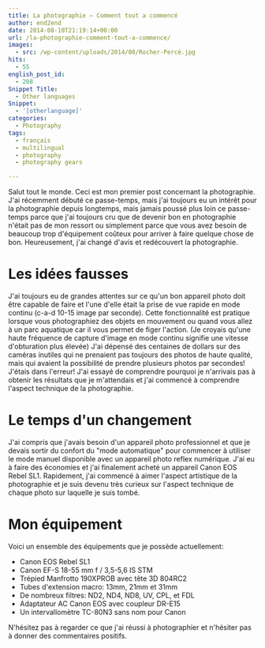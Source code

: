 ```yaml
---
title: La photographie – Comment tout a commencé
author: end2end
date: 2014-08-10T21:19:14+00:00
url: /la-photographie-comment-tout-a-commence/
images:
  - src: /wp-content/uploads/2014/08/Rocher-Percé.jpg
hits:
  - 55
english_post_id:
  - 208
Snippet Title:
  - Other languages
Snippet:
  - '[otherlanguage]'
categories:
  - Photography
tags:
  - français
  - multilingual
  - photography
  - photography gears

---
```


Salut tout le monde. Ceci est mon premier post concernant la photographie. J'ai récemment débuté ce passe-temps, mais j'ai toujours eu un intérêt pour la photographie depuis longtemps, mais jamais poussé plus loin ce passe-temps parce que j'ai toujours cru que de devenir bon en photographie n'était pas de mon ressort ou simplement parce que vous avez besoin de beaucoup trop d'équipement coûteux pour arriver à faire quelque chose de bon. Heureusement, j'ai changé d'avis et redécouvert la photographie.

# Les idées fausses

J'ai toujours eu de grandes attentes sur ce qu'un bon appareil photo doit être capable de faire et l'une d'elle était la prise de vue rapide en mode continu (c-a-d 10-15 image par seconde). Cette fonctionnalité est pratique lorsque vous photographiez des objets en mouvement ou quand vous allez à un parc aquatique car il vous permet de figer l'action. (Je croyais qu'une haute fréquence de capture d'image en mode continu signifie une vitesse d'obturation plus élevée) J'ai dépensé des centaines de dollars sur des caméras inutiles qui ne prenaient pas toujours des photos de haute qualité, mais qui avaient la possibilité de prendre plusieurs photos par secondes! J'étais dans l'erreur! J'ai essayé de comprendre pourquoi je n'arrivais pas à obtenir les résultats que je m'attendais et j'ai commencé à comprendre l'aspect technique de la photographie.

# Le temps d'un changement

J'ai compris que j'avais besoin d'un appareil photo professionnel et que je devais sortir du confort du "mode automatique" pour commencer à utiliser le mode manuel disponible avec un appareil photo reflex numérique. J'ai eu à faire des économies et j'ai finalement acheté un appareil Canon EOS Rebel SL1. Rapidement, j'ai commencé à aimer l'aspect artistique de la photographie et je suis devenu très curieux sur l'aspect technique de chaque photo sur laquelle je suis tombé.

# Mon équipement

Voici un ensemble des équipements que je possède actuellement:

- Canon EOS Rebel SL1
- Canon EF-S 18-55 mm f / 3,5-5,6 IS STM
- Trépied Manfrotto 190XPROB avec tête 3D 804RC2
- Tubes d'extension macro: 13mm, 21mm et 31mm
- De nombreux filtres: ND2, ND4, ND8, UV, CPL, et FDL
- Adaptateur AC Canon EOS avec coupleur DR-E15
- Un intervallomètre TC-80N3 sans nom pour Canon

N'hésitez pas à regarder ce que j'ai réussi à photographier et n'hésiter pas à donner des commentaires positifs.